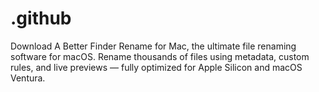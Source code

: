 # .github
Download A Better Finder Rename for Mac, the ultimate file renaming software for macOS. Rename thousands of files using metadata, custom rules, and live previews — fully optimized for Apple Silicon and macOS Ventura.
